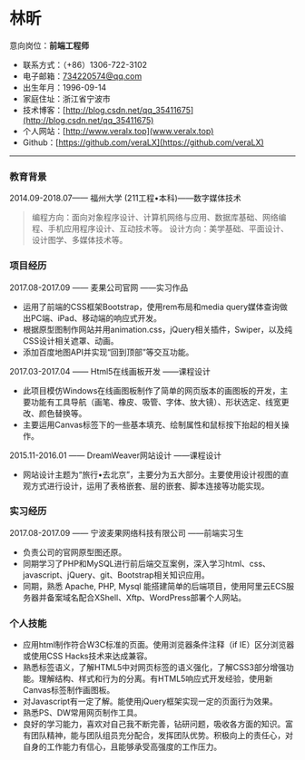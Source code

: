 # 林昕

意向岗位：**前端工程师**
- 联系方式：（+86）1306-722-3102
- 电子邮箱：[734220574@qq.com](734220574@qq.com)
- 出生年月：1996-09-14
- 家庭住址：浙江省宁波市
- 技术博客：[http://blog.csdn.net/qq_35411675](http://blog.csdn.net/qq_35411675)
- 个人网站：[http://www.veralx.top](www.veralx.top)
- Github：[https://github.com/veraLX](https://github.com/veraLX)

-------------------
### 教育背景
2014.09-2018.07—— 福州大学 (211工程•本科)——数字媒体技术
>编程方向：面向对象程序设计、计算机网络与应用、数据库基础、网络编程、手机应用程序设计、互动技术等。
>设计方向：美学基础、平面设计、设计图学、多媒体技术等。
### 项目经历
2017.08-2017.09 —— 麦果公司官网  ——实习作品
- 运用了前端的CSS框架Bootstrap，使用rem布局和media query媒体查询做出PC端、iPad、移动端的响应式开发。 
- 根据原型图制作网站并用animation.css，jQuery相关插件，Swiper，以及纯CSS设计相关遮罩、动画。
- 添加百度地图API并实现“回到顶部”等交互功能。

2017.03-2017.04 —— Html5在线画板开发 ——课程设计
- 此项目模仿Windows在线画图板制作了简单的网页版本的画图板的开发，主要功能有工具导航（画笔、橡皮、吸管、字体、放大镜）、形状选定、线宽更改、颜色替换等。
- 主要运用Canvas标签下的一些基本填充、绘制属性和鼠标按下抬起的相关操作。 

2015.11-2016.01 —— DreamWeaver网站设计 ——课程设计
- 网站设计主题为“旅行•去北京”，主要分为五大部分。主要使用设计视图的直观方式进行设计，运用了表格嵌套、层的嵌套、脚本连接等功能实现。 
### 实习经历
2017.08-2017.09 —— 宁波麦果网络科技有限公司  ——前端实习生
- 负责公司的官网原型图还原。  
- 同期学习了PHP和MySQL进行前后端交互案例，深入学习html、css、javascript、jQuery、git、Bootstrap相关知识应用。
- 同期，熟悉 Apache, PHP,  Mysql 能搭建简单的后端项目，使用阿里云ECS服务器并备案域名配合XShell、Xftp、WordPress部署个人网站。
### 个人技能
- 应用html制作符合W3C标准的页面。使用浏览器条件注释（if IE）区分浏览器或使用CSS Hacks技术来达成兼容。
- 熟悉标签语义，了解HTML5中对网页标签的语义强化，了解CSS3部分增强功能。理解结构、样式和行为的分离。有HTML5响应式开发经验，使用新Canvas标签制作画图板。
- 对Javascript有一定了解。能使用jQuery框架实现一定的页面行为效果。
- 熟悉PS、DW常用网页制作工具。
- 良好的学习能力，喜欢对自己我不断完善，钻研问题，吸收各方面的知识。富有团队精神，能与团队组员充分配合，发挥团队优势。积极向上的责任心，对自身的工作能力有信心，且能够承受高强度的工作压力。

